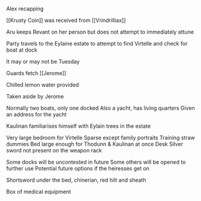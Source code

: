 
Alex recapping

[[Krusty Coin]] was received from [[Vrindrilliax]]

Aru keeps Revant on her person but does not attempt to immediately attune

Party travels to the Eylaine estate to attempt to find Virtelle and check for boat at dock

It may or may not be Tuesday


Guards fetch [[Jerome]]

Chilled lemon water provided

Taken aside by Jerome

Normally two boats, only one docked
Also a yacht, has living quarters
Given an address for the yacht 

Kaulinan familiarises himself with Eylain trees in the estate

Very large bedroom for Virtelle
Sparse except family portraits
Training straw dummies
Bed large enough for Thodunn & Kaulinan at once
Desk
Silver sword not present on the weapon rack

Some docks will be uncontested in future
Some others will be opened to further use
Potential future options if the heiresses get on

Shortsword under the bed, chinerian, red hilt and sheath

Box of medical equipment




